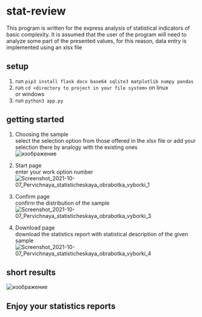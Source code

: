# stat-review
This program is written for the express analysis of statistical indicators of basic complexity. It is assumed that the user of the program will need to analyze some part of the presented values, for this reason, data entry is implemented using an xlsx file

## setup
  1. run `pip3 install flask docx base64 sqlite3 matplotlib numpy pandas`
  2. run `cd <directory to project in your file system>` on linux <br> or windows
  3. run `python3 app.py`
  
## getting started  
  1. Choosing the sample <br> select the selection option from those offered in the xlsx file or add your selection there by analogy with the existing ones <br> ![изображение](https://user-images.githubusercontent.com/16050682/136294610-a3b15764-2d2d-4ee4-8884-fcdd8dec1b01.png)

  3. Start page <br> enter your work option number <br> ![Screenshot_2021-10-07_Pervichnaya_statisticheskaya_obrabotka_vyborki_1](https://user-images.githubusercontent.com/16050682/136294116-11bb1453-03d7-4ca5-a628-8a8ba2c90ad1.png)
  
  5. Confirm page <br> confirm the distribution of the sample <br> ![Screenshot_2021-10-07_Pervichnaya_statisticheskaya_obrabotka_vyborki_3](https://user-images.githubusercontent.com/16050682/136294162-947235da-e49e-4a3c-a1c9-28afd81b383e.png)

  3. Download page <br> download the statistics report with statistical description of the given sample <br> ![Screenshot_2021-10-07_Pervichnaya_statisticheskaya_obrabotka_vyborki_4](https://user-images.githubusercontent.com/16050682/136294183-63e1ca90-460c-43e7-8d93-b225d17083ea.png)


## short results
  ![изображение](https://user-images.githubusercontent.com/16050682/136294317-5587cd1e-a3fd-46ec-94eb-4df3f906af89.png)
  
## Enjoy your statistics reports
